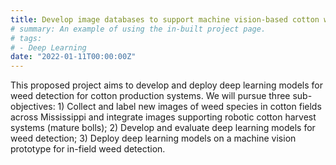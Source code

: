```yaml
---
title: Develop image databases to support machine vision-based cotton weed control and harvest and deploy deep learning models for weed detection towards precision weeding (Cotton Inc., Cary, NC)
# summary: An example of using the in-built project page.
# tags:
# - Deep Learning
date: "2022-01-11T00:00:00Z"
---
```

This proposed project aims to develop and deploy deep learning models for weed detection for cotton production systems. We will pursue three sub-objectives: 1) Collect and label new images of weed species in cotton fields across Mississippi and integrate images supporting robotic cotton harvest systems (mature bolls); 2) Develop and evaluate deep learning models for weed detection; 3) Deploy deep learning models on a machine vision prototype for in-field weed detection. 
